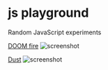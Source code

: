 # js playground
Random JavaScript experiments

[DOOM fire](https://m1rz11.github.io/js-playground/doom)
![screenshot](https://i.imgur.com/8txpt3W.png)

[Dust](https://m1rz11.github.io/js-playground/dust)
![screenshot](https://i.imgur.com/HDbeUiM.png)

